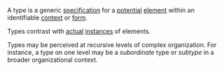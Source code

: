 A type is a generic [specification](https://github.com/gcassel/Modular-Organization-Terminology/blob/master/terms/specification.md) for a [potential](https://github.com/gcassel/Modular-Organization-Terminology/blob/master/terms/potential.md) [element](https://github.com/gcassel/Modular-Organization-Terminology/blob/master/terms/element.md) within an identifiable [context](https://github.com/gcassel/Modular-Organization-Terminology/blob/master/terms/context.md) or [form](https://github.com/gcassel/Modular-Organization-Terminology/blob/master/terms/form.md).  

Types contrast with [actual](https://github.com/gcassel/Modular-Organization-Terminology/blob/master/terms/actual.md) [instances](https://github.com/gcassel/Modular-Organization-Terminology/blob/master/terms/instance.md) of elements.

Types may be perceived at recursive levels of complex organization.  For instance, a type on one level may be a *subordinate* type or *subtype* in a broader organizational context.
